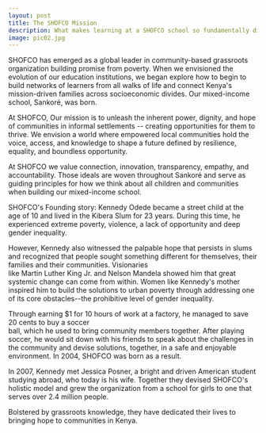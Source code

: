 ```yaml
---
layout: post
title: The SHOFCO Mission
description: What makes learning at a SHOFCO school so fundamentally different
image: pic02.jpg
---
```


SHOFCO has emerged as a global leader in community-based grassroots organization building promise from poverty. When we envisioned the evolution of our education institutions, we began explore how to begin to build networks of learners from all walks of life and connect Kenya's mission-driven families across socioeconomic divides. Our mixed-income school, Sankoré, was born. 

At SHOFCO, Our mission is to unleash the inherent power, dignity, and hope of communities in informal settlements -- creating opportunities for them to thrive. We envision a world where empowered local communities hold the voice, access, and knowledge to shape a future defined by resilience, equality, and boundless opportunity.

At SHOFCO we value connection, innovation, transparency, empathy, and accountability. Those ideals are woven throughout Sankoré and serve as guiding principles for how we think about all children and communities when building our mixed-income school. 

SHOFCO's Founding story:
Kennedy Odede became a street child at the age of 10 and lived in the Kibera Slum for 23 years. During this time, he experienced extreme poverty, violence, a lack of opportunity and deep gender inequality. 

However, Kennedy also witnessed the palpable hope that persists in slums and recognized that people sought something different for themselves, their families and their communities. Visionaries  
like Martin Luther King Jr. and Nelson Mandela showed him that great systemic change can come from within. Women like Kennedy's mother inspired him to build the solutions to urban poverty through addressing one of its core obstacles--the prohibitive level of gender inequality. 

Through earning $1 for 10 hours of work at a factory, he managed to save 20 cents to buy a soccer  
ball, which he used to bring community members together. After playing soccer, he would sit down with his friends to speak about the challenges in the community and devise solutions, together, in a safe and enjoyable environment. In 2004, SHOFCO was born as a result.

In 2007, Kennedy met Jessica Posner, a bright and driven American student studying abroad, who today is his wife. Together they devised SHOFCO's holistic model and grew the organization from a school for girls to one that serves over 2.4 million people. 

Bolstered by grassroots knowledge, they have dedicated their lives to bringing hope to communities in Kenya.
